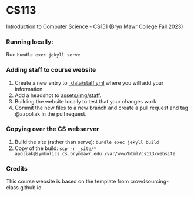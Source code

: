 CS113
=============================

Introduction to Computer Science - CS151 (Bryn Mawr College Fall 2023)

### Running locally:
Run `bundle exec jekyll serve`

### Adding staff to course website

1. Create a new entry to [_data/staff.yml](https://github.com/BMC-CS-113/website/blob/main/_data/staff.yaml) where you will add your information
2. Add a headshot to [assets/img/staff](https://github.com/BMC-CS-113/website/tree/main/assets/img/staff).
3. Building the website locally to test that your changes work
4. Commit the new files to a new branch and create a pull request and tag @azpoliak in the pull request.


### Copying over the CS webserver
1. Build the site (rather than serve): `bundle exec jekyll build`
2. Copy of the build: `scp -r _site/* apoliak@symbolics.cs.brynmawr.edu:/var/www/html/cs113/website`

### Credits
This course website is based on the template from crowdsourcing-class.github.io
